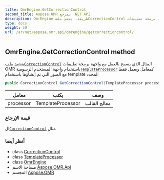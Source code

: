 ```yaml
---
title: OmrEngine.GetCorrectionControl
second_title: Aspose.OMR لمرجع .NET API
description: OmrEngine طريقة. ينشئ ملفCorrectionControl المثال الذي يسمح بالعمل مع واجهة برمجة تطبيقات OMR باستخدام واجهة المستخدم الرسوميةTemplateProcessor كمعامل ويعمل فقط مع الصور التي تم إنشاؤها باستخدام template المحدد
type: docs
weight: 50
url: /ar/net/aspose.omr.api/omrengine/getcorrectioncontrol/
---
```

## OmrEngine.GetCorrectionControl method

ينشئ ملف[`CorrectionControl`](../../../aspose.omr.correctionui/correctioncontrol/) المثال الذي يسمح بالعمل مع واجهة برمجة تطبيقات OMR باستخدام واجهة المستخدم الرسومية[`TemplateProcessor`](../../templateprocessor/) كمعامل ويعمل فقط مع الصور التي تم إنشاؤها باستخدام template المحدد

```csharp
public CorrectionControl GetCorrectionControl(TemplateProcessor processor)
```

| معامل | يكتب | وصف |
| --- | --- | --- |
| processor | TemplateProcessor | معالج القالب |

### قيمة الإرجاع

ال[`CorrectionControl`](../../../aspose.omr.correctionui/correctioncontrol/) مثال

### أنظر أيضا

* class [CorrectionControl](../../../aspose.omr.correctionui/correctioncontrol/)
* class [TemplateProcessor](../../templateprocessor/)
* class [OmrEngine](../)
* مساحة الاسم [Aspose.OMR.Api](../../omrengine/)
* المجسم [Aspose.OMR](../../../)


